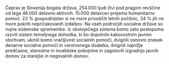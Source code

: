 Čeprav je Slovenija bogata država, 254.000 ljudi živi pod pragom revščine od tega 46.000 delovno aktivnih. 15.000 delavcev prejema humanitarno pomoč. 23 % gospodinjstev si ne more privoščiti letnih počitnic, 34 % jih ne more pokriti nepričakovanih izdatkov. Na vseh področjih socialne države so nujne sistemske spremembe. Iz obstoječega sistema bomo zato postopoma razvili sistem temeljnega dohodka, ki bo dopolnilo kakovostnim javnim storitvam, ukinili bomo vračljivost socialnih pomoči, dvignili osnovni znesek denarne socialne pomoči in varstvenega dodatka, dvignili najnižje predčasne, starostne in invalidske pokojnine in zagotovili izgradnjo javnih domov za starejše in negovalnih domov.
